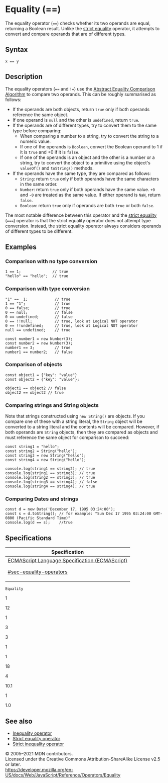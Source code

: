 # Equality (==)

The equality operator (`==`) checks whether its two operands are equal, returning a Boolean result. Unlike the [strict equality](strict_equality) operator, it attempts to convert and compare operands that are of different types.

## Syntax

    x == y

## Description

The equality operators (`==` and `!=`) use the [Abstract Equality Comparison Algorithm](https://www.ecma-international.org/ecma-262/5.1/#sec-11.9.3) to compare two operands. This can be roughly summarised as follows:

-   If the operands are both objects, return `true` only if both operands reference the same object.
-   If one operand is `null` and the other is `undefined`, return `true`.
-   If the operands are of different types, try to convert them to the same type before comparing:
    -   When comparing a number to a string, try to convert the string to a numeric value.
    -   If one of the operands is `Boolean`, convert the Boolean operand to 1 if it is `true` and +0 if it is `false`.
    -   If one of the operands is an object and the other is a number or a string, try to convert the object to a primitive using the object's `valueOf()` and `toString()` methods.
-   If the operands have the same type, they are compared as follows:
    -   `String`: return `true` only if both operands have the same characters in the same order.
    -   `Number`: return `true` only if both operands have the same value. `+0` and `-0` are treated as the same value. If either operand is `NaN`, return `false`.
    -   `Boolean`: return `true` only if operands are both `true` or both `false`.

The most notable difference between this operator and the [strict equality](strict_equality) (`===`) operator is that the strict equality operator does not attempt type conversion. Instead, the strict equality operator always considers operands of different types to be different.

## Examples

### Comparison with no type conversion

    1 == 1;              // true
    "hello" == "hello";  // true

### Comparison with type conversion

    "1" ==  1;            // true
    1 == "1";             // true
    0 == false;           // true
    0 == null;            // false
    0 == undefined;       // false
    0 == !!null;          // true, look at Logical NOT operator
    0 == !!undefined;     // true, look at Logical NOT operator
    null == undefined;    // true

    const number1 = new Number(3);
    const number2 = new Number(3);
    number1 == 3;         // true
    number1 == number2;   // false

### Comparison of objects

    const object1 = {"key": "value"}
    const object2 = {"key": "value"};

    object1 == object2 // false
    object2 == object2 // true

### Comparing strings and String objects

Note that strings constructed using `new String()` are objects. If you compare one of these with a string literal, the `String` object will be converted to a string literal and the contents will be compared. However, if both operands are `String` objects, then they are compared as objects and must reference the same object for comparison to succeed:

    const string1 = "hello";
    const string2 = String("hello");
    const string3 = new String("hello");
    const string4 = new String("hello");

    console.log(string1 == string2); // true
    console.log(string1 == string3); // true
    console.log(string2 == string3); // true
    console.log(string3 == string4); // false
    console.log(string4 == string4); // true

### Comparing Dates and strings

    const d = new Date('December 17, 1995 03:24:00');
    const s = d.toString(); // for example: "Sun Dec 17 1995 03:24:00 GMT-0800 (Pacific Standard Time)"
    console.log(d == s);    //true

## Specifications

<table>
<thead>
<tr class="header">
<th>Specification</th>
</tr>
</thead>
<tbody>
<tr class="odd">
<td>
<a href="https://tc39.es/ecma262/#sec-equality-operators">ECMAScript Language Specification (ECMAScript) 
<br/>

<span class="small">#sec-equality-operators</span>
</a>
</td>
</tr>
</tbody>
</table>

`Equality`

1

12

1

3

3

1

1

18

4

10.1

1

1.0

## See also

-   [Inequality operator](inequality)
-   [Strict equality operator](strict_equality)
-   [Strict inequality operator](strict_inequality)

© 2005–2021 MDN contributors.  
Licensed under the Creative Commons Attribution-ShareAlike License v2.5 or later.  
<a href="https://developer.mozilla.org/en-US/docs/Web/JavaScript/Reference/Operators/Equality" class="_attribution-link">https://developer.mozilla.org/en-US/docs/Web/JavaScript/Reference/Operators/Equality</a>
